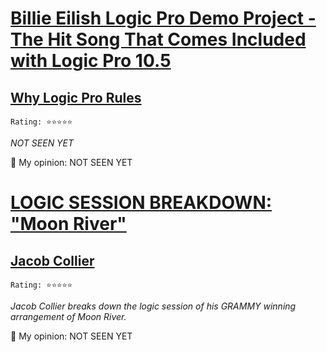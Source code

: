 # [Billie Eilish Logic Pro Demo Project - The Hit Song That Comes Included with Logic Pro 10.5](https://www.youtube.com/watch?v=g4Vn3s-_ixs)
## [Why Logic Pro Rules](https://www.youtube.com/channel/UCkPFhho9dmkx6QhDaqrewoA)

`Rating: ⭐️⭐️⭐️⭐️⭐️`

_NOT SEEN YET_

💭 My opinion: NOT SEEN YET

# [LOGIC SESSION BREAKDOWN: "Moon River"](https://www.youtube.com/watch?v=9d4-URyWEJQ)
## [Jacob Collier](https://www.youtube.com/channel/UCtmY49Zn4l0RMJnTWfV7Wsg)

`Rating: ⭐️⭐️⭐️⭐️⭐️`

_Jacob Collier breaks down the logic session of his GRAMMY winning arrangement of Moon River._

💭 My opinion: NOT SEEN YET
